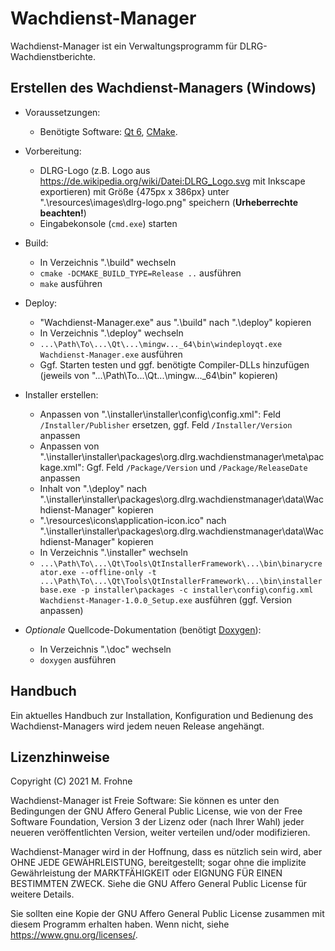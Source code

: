 # Wachdienst-Manager

Wachdienst-Manager ist ein Verwaltungsprogramm für DLRG-Wachdienstberichte.

## Erstellen des Wachdienst-Managers (Windows)

- Voraussetzungen:
  - Benötigte Software: [Qt 6](https://www.qt.io/product/qt6), [CMake](https://cmake.org/).

- Vorbereitung:
  - DLRG-Logo (z.B. Logo aus https://de.wikipedia.org/wiki/Datei:DLRG_Logo.svg mit Inkscape exportieren) mit Größe {475px x 386px} unter ".\resources\images\dlrg-logo.png" speichern (**Urheberrechte beachten!**)
  - Eingabekonsole (`cmd.exe`) starten

- Build:
  - In Verzeichnis ".\build" wechseln
  - `cmake -DCMAKE_BUILD_TYPE=Release ..` ausführen
  - `make` ausführen

- Deploy:
  - "Wachdienst-Manager.exe" aus ".\build" nach ".\deploy" kopieren
  - In Verzeichnis ".\deploy" wechseln
  - `...\Path\To\...\Qt\...\mingw..._64\bin\windeployqt.exe Wachdienst-Manager.exe` ausführen
  - Ggf. Starten testen und ggf. benötigte Compiler-DLLs hinzufügen (jeweils von "...\Path\To\...\Qt\...\mingw..._64\bin" kopieren)

- Installer erstellen:
  - Anpassen von ".\installer\installer\config\config.xml": Feld `/Installer/Publisher` ersetzen, ggf. Feld `/Installer/Version` anpassen
  - Anpassen von ".\installer\installer\packages\org.dlrg.wachdienstmanager\meta\package.xml": Ggf. Feld `/Package/Version` und `/Package/ReleaseDate` anpassen
  - Inhalt von ".\deploy" nach ".\installer\installer\packages\org.dlrg.wachdienstmanager\data\Wachdienst-Manager" kopieren
  - ".\resources\icons\application-icon.ico" nach ".\installer\installer\packages\org.dlrg.wachdienstmanager\data\Wachdienst-Manager" kopieren
  - In Verzeichnis ".\installer" wechseln
  - `...\Path\To\...\Qt\Tools\QtInstallerFramework\...\bin\binarycreator.exe --offline-only -t ...\Path\To\...\Qt\Tools\QtInstallerFramework\...\bin\installerbase.exe -p installer\packages -c installer\config\config.xml Wachdienst-Manager-1.0.0_Setup.exe` ausführen (ggf. Version anpassen)

- *Optionale* Quellcode-Dokumentation (benötigt [Doxygen](https://github.com/doxygen/doxygen)):
  - In Verzeichnis ".\doc" wechseln
  - `doxygen` ausführen

## Handbuch

Ein aktuelles Handbuch zur Installation, Konfiguration und Bedienung des Wachdienst-Managers wird jedem neuen Release angehängt.

## Lizenzhinweise

Copyright (C) 2021 M. Frohne  
  
Wachdienst-Manager ist Freie Software: Sie können es unter den Bedingungen
der GNU Affero General Public License, wie von der Free Software Foundation,
Version 3 der Lizenz oder (nach Ihrer Wahl) jeder neueren
veröffentlichten Version, weiter verteilen und/oder modifizieren.  
  
Wachdienst-Manager wird in der Hoffnung, dass es nützlich sein wird, aber
OHNE JEDE GEWÄHRLEISTUNG, bereitgestellt; sogar ohne die implizite
Gewährleistung der MARKTFÄHIGKEIT oder EIGNUNG FÜR EINEN BESTIMMTEN ZWECK.
Siehe die GNU Affero General Public License für weitere Details.  
  
Sie sollten eine Kopie der GNU Affero General Public License zusammen mit diesem
Programm erhalten haben. Wenn nicht, siehe https://www.gnu.org/licenses/.
